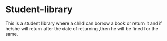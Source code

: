 # Student-library
This is a student library where a child can borrow a book or return it  and if he/she will return after the date of returning ,then he will be fined for the same.
